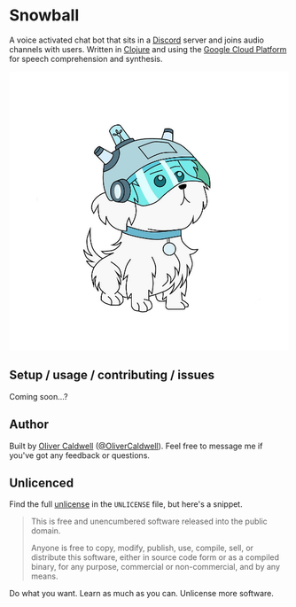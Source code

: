 # Snowball

A voice activated chat bot that sits in a [Discord][] server and joins audio channels with users. Written in [Clojure][] and using the [Google Cloud Platform][gcp] for speech comprehension and synthesis.

![](images/snowball.png)

## Setup / usage / contributing / issues

Coming soon...?

## Author

Built by [Oliver Caldwell][homepage] ([@OliverCaldwell][twitter]). Feel free to message me if you've got any feedback or questions.

## Unlicenced

Find the full [unlicense][] in the `UNLICENSE` file, but here's a snippet.

>This is free and unencumbered software released into the public domain.
>
>Anyone is free to copy, modify, publish, use, compile, sell, or distribute this software, either in source code form or as a compiled binary, for any purpose, commercial or non-commercial, and by any means.

Do what you want. Learn as much as you can. Unlicense more software.

[unlicense]: http://unlicense.org/
[Porcupine]: https://github.com/picovoice/porcupine
[Discord]: https://discordapp.com/
[Clojure]: https://clojure.org/
[gcp]: https://cloud.google.com/
[homepage]: https://oli.me.uk/
[twitter]: https://twitter.com/OliverCaldwell

